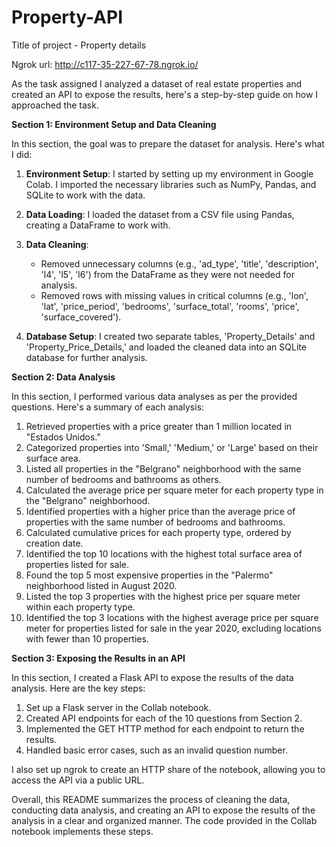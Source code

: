 # Property-API

Title of project - Property details

Ngrok url: http://c117-35-227-67-78.ngrok.io/

As the task assigned I analyzed a dataset of real estate properties and created an API to expose the results, here's a step-by-step guide on how I approached the task.

**Section 1: Environment Setup and Data Cleaning**

In this section, the goal was to prepare the dataset for analysis. Here's what I did:

1. **Environment Setup**: I started by setting up my environment in Google Colab. I imported the necessary libraries such as NumPy, Pandas, and SQLite to work with the data.

2. **Data Loading**: I loaded the dataset from a CSV file using Pandas, creating a DataFrame to work with.

3. **Data Cleaning**:
   - Removed unnecessary columns (e.g., 'ad_type', 'title', 'description', 'l4', 'l5', 'l6') from the DataFrame as they were not needed for analysis.
   - Removed rows with missing values in critical columns (e.g., 'lon', 'lat', 'price_period', 'bedrooms', 'surface_total', 'rooms', 'price', 'surface_covered').

4. **Database Setup**: I created two separate tables, 'Property_Details' and 'Property_Price_Details,' and loaded the cleaned data into an SQLite database for further analysis.

**Section 2: Data Analysis**

In this section, I performed various data analyses as per the provided questions. Here's a summary of each analysis:

1. Retrieved properties with a price greater than 1 million located in "Estados Unidos."
2. Categorized properties into 'Small,' 'Medium,' or 'Large' based on their surface area.
3. Listed all properties in the "Belgrano" neighborhood with the same number of bedrooms and bathrooms as others.
4. Calculated the average price per square meter for each property type in the "Belgrano" neighborhood.
5. Identified properties with a higher price than the average price of properties with the same number of bedrooms and bathrooms.
6. Calculated cumulative prices for each property type, ordered by creation date.
7. Identified the top 10 locations with the highest total surface area of properties listed for sale.
8. Found the top 5 most expensive properties in the "Palermo" neighborhood listed in August 2020.
9. Listed the top 3 properties with the highest price per square meter within each property type.
10. Identified the top 3 locations with the highest average price per square meter for properties listed for sale in the year 2020, excluding locations with fewer than 10 properties.

**Section 3: Exposing the Results in an API**

In this section, I created a Flask API to expose the results of the data analysis. Here are the key steps:

1. Set up a Flask server in the Collab notebook.
2. Created API endpoints for each of the 10 questions from Section 2.
3. Implemented the GET HTTP method for each endpoint to return the results.
4. Handled basic error cases, such as an invalid question number.

I also set up ngrok to create an HTTP share of the notebook, allowing you to access the API via a public URL.

Overall, this README summarizes the process of cleaning the data, conducting data analysis, and creating an API to expose the results of the analysis in a clear and organized manner. The code provided in the Collab notebook implements these steps.


